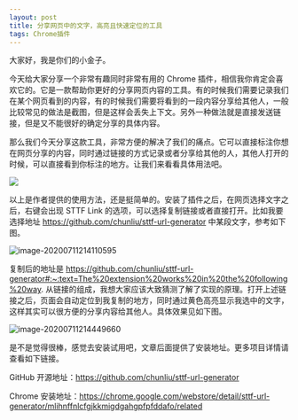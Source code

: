 ```yaml
---
layout: post
title: 分享网页中的文字，高亮且快速定位的工具
tags: Chrome插件
---
```


大家好，我是你们的小金子。

今天给大家分享一个非常有趣同时非常有用的 Chrome 插件，相信我你肯定会喜欢它的。它是一款帮助你更好的分享网页内容的工具。有的时候我们需要记录我们在某个网页看到的内容，有的时候我们需要将看到的一段内容分享给其他人，一般比较常见的做法是截图，但是这样会丢失上下文。另外一种做法就是直接发送链接，但是又不能很好的确定分享的具体内容。

那么我们今天分享这款工具，非常方便的解决了我们的痛点。它可以直接标注你想在网页分享的内容，同时通过链接的方式记录或者分享给其他的人，其他人打开的时候，可以直接看到你标注的地方。让我们来看看具体用法吧。

![](https://github.com/chunliu/sttf-url-generator/raw/master/docs/sttf-url-v1.1.gif)

以上是作者提供的使用方法，还是挺简单的。安装了插件之后，在网页选择文字之后，右键会出现 STTF Link 的选项，可以选择复制链接或者直接打开。比如我要选择地址  https://github.com/chunliu/sttf-url-generator   中某段文字，参考如下图。

![image-20200711214110595](https://7465-test-3c9b5e-1-1301419220.tcb.qcloud.la/mac_github_images/compress_image-20200711214110595.png)

复制后的地址是   https://github.com/chunliu/sttf-url-generator#:~:text=The%20extension%20works%20in%20the%20following%20way.  从链接的组成，我想大家应该大致猜测了解了实现的原理。打开上述链接之后，页面会自动定位到我复制的地方，同时通过黄色高亮显示我选中的文字，这样其实可以很方便的分享内容给其他人。具体效果见如下图。

![image-20200711214449660](https://7465-test-3c9b5e-1-1301419220.tcb.qcloud.la/mac_github_images/compress_image-20200711214449660.png)

是不是觉得很棒，感觉去安装试用吧，文章后面提供了安装地址。更多项目详情请查看如下链接。

GitHub 开源地址：https://github.com/chunliu/sttf-url-generator

Chrome 安装地址：https://chrome.google.com/webstore/detail/sttf-url-generator/mlihnffnlcfgjkkmigdgahgpfpfddafo/related